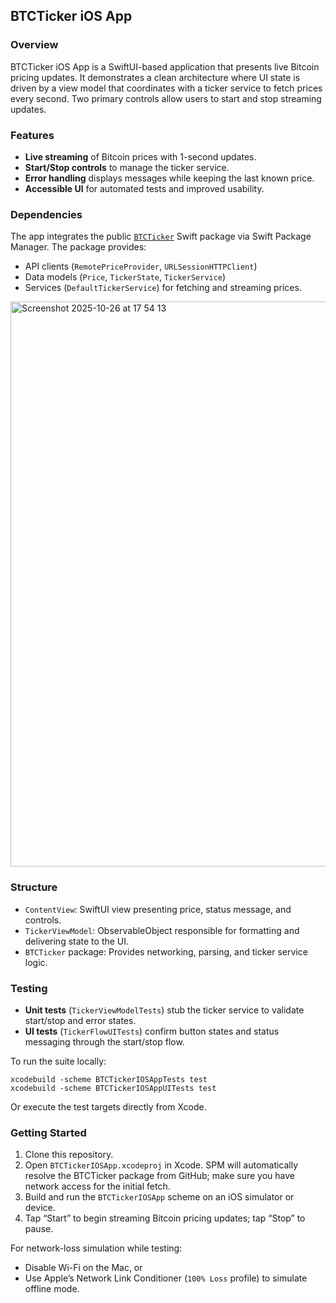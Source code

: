 ## BTCTicker iOS App

### Overview
BTCTicker iOS App is a SwiftUI-based application that presents live Bitcoin pricing updates. It demonstrates a clean architecture where UI state is driven by a view model that coordinates with a ticker service to fetch prices every second. Two primary controls allow users to start and stop streaming updates.

### Features
- **Live streaming** of Bitcoin prices with 1-second updates.
- **Start/Stop controls** to manage the ticker service.
- **Error handling** displays messages while keeping the last known price.
- **Accessible UI** for automated tests and improved usability.

### Dependencies
The app integrates the public [`BTCTicker`](https://github.com/mattpus/BTC-Ticker---TDD-challange) Swift package via Swift Package Manager. The package provides:
- API clients (`RemotePriceProvider`, `URLSessionHTTPClient`)
- Data models (`Price`, `TickerState`, `TickerService`)
- Services (`DefaultTickerService`) for fetching and streaming prices.

<img width="881" height="904" alt="Screenshot 2025-10-26 at 17 54 13" src="https://github.com/user-attachments/assets/e86529af-5f4f-4101-babe-52e2ebf2d0a9" />


### Structure
- `ContentView`: SwiftUI view presenting price, status message, and controls.
- `TickerViewModel`: ObservableObject responsible for formatting and delivering state to the UI.
- `BTCTicker` package: Provides networking, parsing, and ticker service logic.

### Testing
- **Unit tests** (`TickerViewModelTests`) stub the ticker service to validate start/stop and error states.
- **UI tests** (`TickerFlowUITests`) confirm button states and status messaging through the start/stop flow.

To run the suite locally:
```
xcodebuild -scheme BTCTickerIOSAppTests test
xcodebuild -scheme BTCTickerIOSAppUITests test
```
Or execute the test targets directly from Xcode.

### Getting Started
1. Clone this repository.
2. Open `BTCTickerIOSApp.xcodeproj` in Xcode. SPM will automatically resolve the BTCTicker package from GitHub; make sure you have network access for the initial fetch.
3. Build and run the `BTCTickerIOSApp` scheme on an iOS simulator or device.
4. Tap “Start” to begin streaming Bitcoin pricing updates; tap “Stop” to pause.

For network-loss simulation while testing:
- Disable Wi-Fi on the Mac, or
- Use Apple’s Network Link Conditioner (`100% Loss` profile) to simulate offline mode.
